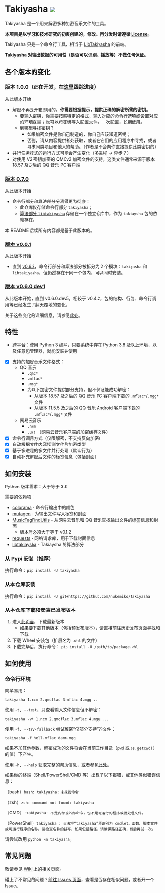 # Takiyasha ![](https://img.shields.io/badge/Python-3.8+-red)

Takiyasha 是一个用来解密多种加密音乐文件的工具。

**本项目是以学习和技术研究的初衷创建的，修改、再分发时请遵循 [License](LICENSE)。**

Takiyasha 只是一个命令行工具，相当于 [LibTakiyasha](https://github.com/nukemiko/libtakiyasha) 的前端。

**Takiyasha 对输出数据的可用性（是否可以识别、播放等）不做任何保证。**

## 各个版本的变化

### 版本 1.0.0（正在开发，在[这里](https://github.com/nukemiko/takiyasha/tree/1.x-dev)跟踪进度）

从此版本开始：

-   解密不再是开箱即用的。**你需要根据提示，提供正确的解密所需的密钥。**
    -   要输入密钥，你需要按照特定的格式，输入对应的命令行选项或设置对应的环境变量；也可以将密钥写入配置文件，一次配置，长期使用。
    -   到哪里寻找密钥？
        -   如果加密文件是你自己制造的，你自己应该知道密钥；
        -   否则，请从内容提供者处获取，或者在它们的应用程序中寻找，或者寻求同类项目和他人的帮助。（作者是不会向你直接提供此类密钥的）
-   并行任务模式的运行方式可能会产生变化（多进程 -> 异步？）
-   对使用 V2 密钥加密的 QMCv2 加密文件的支持，这类文件通常来源于版本 18.57 及之后的 QQ 音乐 PC 客户端

### [版本 0.7.0](https://github.com/nukemiko/takiyasha/releases/tag/0.7.0)

从此版本开始：

-   命令行部分和算法部分分离得更为彻底：
    -   此仓库仅存储命令行部分 `takiyasha`；
    -   [算法部分 `libtakiyasha`](https://github.com/nukemiko/libtakiyasha) 存储在一个独立仓库中，作为 `takiaysha` 包的依赖存在。

本 README 后续所有内容都是基于此版本的。

### [版本 v0.6.1](https://github.com/nukemiko/takiyasha/releases/tag/v0.6.1-1)

从此版本开始：

-   直到 [v0.6.3](https://github.com/nukemiko/takiyasha/releases/tag/v0.6.3)，命令行部分和算法部分被拆分为 2 个模块：`takiyasha` 和 `libtakiyasha`，但仍然存在于同一个包内，可以同时安装。

### [版本 v0.6.0.dev1](https://github.com/nukemiko/takiyasha/releases/tag/v0.6.0.dev1)

从此版本开始，直到 v0.6.0.dev5，相较于 v0.4.2，包的结构、行为、命令行调用等已经发生了翻天覆地的变化。

关于这些变化的详细信息，请参见[此处](https://github.com/nukemiko/takiyasha/releases/tag/v0.6.0.dev1)。

## 特性

-   跨平台：使用 Python 3 编写，只要系统中存在 Python 3.8 及以上环境，以及任意包管理器，就能安装并使用
-   [x] <span id="supported_formats">支持的加密音乐文件格式</span>：
    -   QQ 音乐
        -   `.qmc*`
        -   `.mflac*`
        -   `.mgg*`
        -   为以下加密文件提供部分支持，但不保证能成功解密：
            -   从版本 18.57 及之后的 QQ 音乐 PC 客户端下载的 `.mflac*`/`.mgg*` 文件
            -   从版本 11.5.5 及之后的 QQ 音乐 Android 客户端下载的 `.mflac*`/`.mgg*` 文件
    -   网易云音乐
        -   `.ncm`
        -   `.uc!` （网易云音乐客户端的加密缓存文件）
-   [x] 命令行调用方式（仅限解密，不支持反向加密）
-   [x] 自动根据文件内容探测文件的加密类型
-   [x] 基于多进程的多文件并行处理（默认行为）
-   [x] 自动补充解密后文件的标签信息（包括封面）

## 如何安装

Python 版本需求：大于等于 3.8

需要的依赖项：

-   [colorama](https://pypi.org/project/colorama) - 命令行输出中的颜色
-   [mutagen](https://pypi.org/project/mutagen) - 为输出文件写入标签和封面
-   [MusicTagFindUtils](https://pypi.org/project/MusicTagFindUtils) - 从网易云音乐和 QQ 音乐查找输出文件的标签信息和封面
    -   版本号必须大于等于 v0.1.2
-   [requests](https://pypi.org/project/requests) - 网络请求库，用于下载封面信息
-   [libtakiaysha](https://pypi.org/project/libtakiyasha) - Takiaysha 的算法部分

### 从 Pypi 安装（推荐）

执行命令：`pip install -U takiyasha`

### 从本仓库安装

执行命令：`pip install -U git+https://github.com/nukemiko/takiyasha`

### 从本仓库下载和安装已发布版本

1. 进入[此页面](https://github.com/nukemiko/takiyasha/releases/latest)，下载最新版本
    - 如果要下载其他版本（包括预发布版本），请直接前往[历史发布页面](https://github.com/nukemiko/takiyasha/releases)寻找和下载
2. 下载 Wheel 安装包（扩展名为 `.whl` 的文件）
3. 下载完毕后，执行命令：
   `pip install -U /path/to/package.whl`

## 如何使用

### 命令行环境

简单易用：

`takiyasha 1.ncm 2.qmcflac 3.mflac 4.mgg ...`

使用 `-t, --test`，只查看输入文件信息但不解密：

`takiyasha -vt 1.ncm 2.qmcflac 3.mflac 4.mgg ...`

使用 `-f, --try-fallback` 尝试解密“[仅部分支持](#supported_formats)”的文件：

`takiyasha -f hell.mflac damn.mgg`

如果不加其他参数，解密成功的文件将会在当前工作目录（`pwd` 或 `os.getcwd()` 的值）下产生。

使用 `-h, --help` 获取完整的帮助信息，或者参见[此处](https://github.com/nukemiko/takiyasha/wiki/%E5%9C%A8%E5%91%BD%E4%BB%A4%E8%A1%8C%E4%B8%AD%E4%BD%BF%E7%94%A8)。

如果你的终端（Shell/PowerShell/CMD 等）出现了以下报错，或其他类似错误信息：

（bash）`bash: takiyasha：未找到命令`

（zsh）`zsh: command not found: takiyasha`

（CMD）`'takiyasha' 不是内部或外部命令，也不是可运行的程序或批处理文件。`

（PowerShell）`takiyasha : 无法将“takiyasha”项识别为 cmdlet、函数、脚本文件或可运行程序的名称。请检查名称的拼写，如果包括路径，请确保路径正确，然后再试一次。`

请尝试改用 `python -m takiyasha`。

## 常见问题

敬请参见 [Wiki 上的相关页面](https://github.com/nukemiko/takiyasha/wiki/%E5%B8%B8%E8%A7%81%E9%97%AE%E9%A2%98)。

碰上了不常见的问题？[前往 Issues 页面](https://github.com/nukemiko/takiyasha/issues)，查看是否存在相似问题，或者开一个 Issue。
